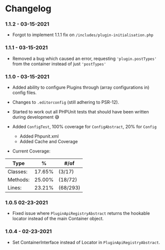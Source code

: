 # Changelog

### 1.1.2 - 03-15-2021

* Forgot to implement 1.1.1 fix on `/includes/plugin-initialisation.php`

### 1.1.1 - 03-15-2021

* Removed a bug which caused an error, requesting `'plugin.postTypes'` from the container instead of just `'postTypes'`

### 1.1.0 - 03-15-2021

* Added ability to configure Plugins through (array configurations in) config files.
* Changes to `.editorconfig` (still adhering to PSR-12).
* Started to work out all PHPUnit tests that should have been written during development :sweat_smile:
* Added `ConfigTest`, 100% coverage for `ConfigAbstract`, 20% for `Config`
    * Added Phpunit.xml
    * Added Cache and Coverage

* Current Coverage:

| **Type**   | **%** | **#/of** |
|---|---|---|
| Classes: | 17.65% | (3/17) |
| Methods: | 25.00% | (18/72) |
| Lines: | 23.21% | (68/293) |

### 1.0.5 02-23-2021

* Fixed issue where `PluginApiRegistryAbstract` returns the hookable locator instead of the main Container object.

### 1.0.4 - 02-23-2021

* Set ContainerInterface instead of Locator in `PluginApiRegistryAbstract`.

